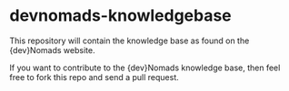 # devnomads-knowledgebase

This repository will contain the knowledge base as found on the {dev}Nomads website. 

If you want to contribute to the {dev}Nomads knowledge base, then feel free to fork this repo and send a pull request. 